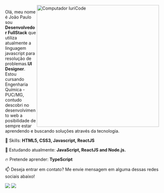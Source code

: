 <img src="https://raw.githubusercontent.com/MicaelliMedeiros/micaellimedeiros/master/image/computer-illustration.png" min-width="400px" max-width="400px" width="400px" align="right" alt="Computador IuriCode">

<p align="left">
  Olá, meu nome é João Paulo sou <strong>Desenvolvedor FullStack</strong> que utiliza atualmente a linguagem javascript para resolução de problemas.<strong>UI Designer</strong>.<br>
  Estou cursando Engenharia Química - PUC/MG, contudo descobri no desenvolvimento web a posibilidade de sempre estar aprendendo e buscando soluções através da tecnologia.
</p>

<p align="left">
  🚀 Skills: <strong>HTML5, CSS3, Javascript, ReactJS</strong>
</p>

<p align="left">
  🌱 Estudando atualmente: <strong>JavaScript, ReactJS and Node.js.</strong>
</p>

<p align="left">
  🔥 Pretende aprender: <strong>TypeScript</strong>
</p>

<p align="left">
📫  Deseja entrar em contato? Me envie mensagem em alguma dessas redes sociais abaixo!
</p>

<p align="left">
<a href="mailto:jprp17@live.com" alt="Gmail">
<img src="https://img.shields.io/badge/-jprp17@live.com-e34c41?style=flat-square&labelColor=e34c41&logo=gmail&logoColor=white&link=jprp17@live.com" /></a>
  
<a href="joaopaulorpereira" alt="Linkedin">
<img src="https://img.shields.io/badge/-Joao%20Paulo-blue?style=flat-square&logo=Linkedin&logoColor=white&link=https://www.linkedin.com/in/joaopaulorpereira" /></a>

</p>
